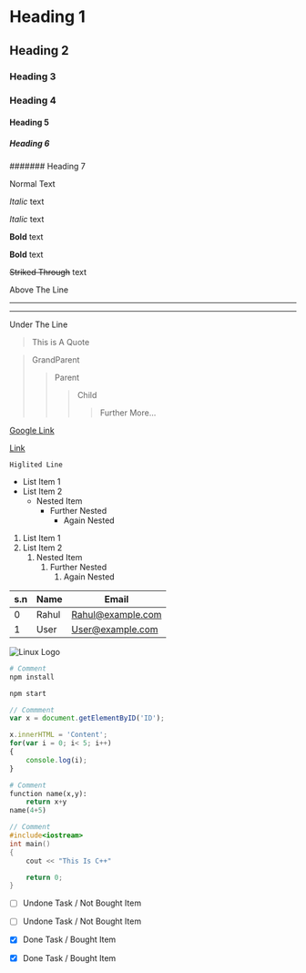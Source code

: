 <!-- 
AS We Write <h1> to <h6> Tag In HTML Here we Denote Heading with #
 -->

# Heading 1
## Heading 2
### Heading 3
### Heading 4
#### Heading 5
##### Heading 6

<!-- 
if We Write More Than 6 '#' It Will be Written As A Normal Text
 -->

 ####### Heading 7 

 Normal Text

 <!--
 For Making Text Italic
 '*Your Text* or _Your Text_ is used'
  -->

 _Italic_ text 

 *Italic* text

 <!--
 For Making Text Bold
 '**Your Text** or __Your Text__ is used'
  -->

 __Bold__ text 

 **Bold** text

 <!--
 For Creating A Strike trough Text 
 '~~Your Text~~ is used'
  -->

 ~~Striked Through~~ text 

 <!-- 
 For creating a horizontal line
  '___ or ---' is used
 -->

  Above The Line
  ___
  ---
  Under The Line

  <!-- For Writing A Quote We Use '>' -->

  > This is A Quote

<!-- for nesting We Can increase Number Of '>' -->
>GrandParent
>>Parent
>>>Child
>>>> Further More...

<!-- For Adding A Link We Use [Text](your link) -->

[Google Link](www.google.com)

<!-- We Can Also Add Hover Text Like this 
    [Text](your link
        "on hover text")
-->

[Link](www.google.com
        "Google")

<!--
For Higlighting or Quoting a Line we use `Your Text` 
-->
`Higlited Line`

<!-- Creating An Unordered List and Nested Unordered List we use '* Text'
-->
* List Item 1
* List Item 2
    * Nested Item
        * Further Nested
            * Again Nested

<!-- Creating An Ordered List and Nested Ordered List we use 
'1. Text'
-->
1. List Item 1
1. List Item 2
    1. Nested Item
        1. Further Nested
            1. Again Nested

<!-- For Creating Table -->
<!-- First And Last '|' Is Optional -->

| s.n | Name  | Email             |
| --- | ----  | ----------------- |
| 0   | Rahul | Rahul@example.com |
| 1   | User  | User@example.com  |

<!-- 
For Adding A Image We Use 
"![altName](image Location
        'Hover Text')" 
-->

![Linux Logo](https://th.bing.com/th/id/OIP.Ffjg9Htjm6oqiHlH9ch1NgHaHa?w=180&h=180&c=7&o=5&dpr=1.25&pid=1.7
    'Logo Image')


<!-- Some GitHub Syntax 
    We Can Write Any Language Code In Md Like An Editor
 -->
<!-- For Bash Command -->

```bash
# Comment
npm install

npm start

```
<!-- For JavaScript Command -->

```javascript
// Commment
var x = document.getElementByID('ID');

x.innerHTML = 'Content';
for(var i = 0; i< 5; i++)
{
    console.log(i);
}

```
<!-- For python Command -->

```python
# Comment
function name(x,y):
    return x+y
name(4+5)

```
<!-- For Cpp Command -->

```Cpp
// Comment
#include<iostream>
int main()
{
    cout << "This Is C++"

    return 0;
}

```

<!-- For Creating CheckBox List -->
* [ ] Undone Task / Not Bought Item
* [ ] Undone Task / Not Bought Item

* [x] Done Task / Bought Item
* [x] Done Task / Bought Item
